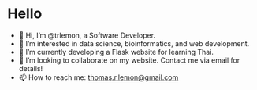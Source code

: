 # Hello
- 👋 Hi, I’m @trlemon, a Software Developer.
- 👀 I’m interested in data science, bioinformatics, and web development.
- 🌱 I’m currently developing a Flask website for learning Thai.
- 💞️ I’m looking to collaborate on my website. Contact me via email for details!
- 📫 How to reach me: thomas.r.lemon@gmail.com

<!---
trlemon/trlemon is a ✨ special ✨ repository because its `README.md` (this file) appears on your GitHub profile.
You can click the Preview link to take a look at your changes.
--->
